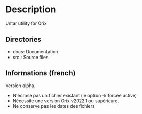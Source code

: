 # Description
Untar utility for Orix

## Directories
- docs: Documentation
- src : Source files

## Informations (french)
Version alpha.

- N'écrase pas un fichier existant (ie option -k forcée active)
- Nécessite une version Orix v2022.1 ou supérieure.
- Ne conserve pas les dates des fichiers
